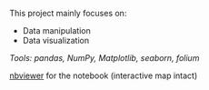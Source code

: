 This project mainly focuses on:

* Data manipulation
* Data visualization

_Tools: pandas, NumPy, Matplotlib, seaborn, folium_

[nbviewer](https://nbviewer.org/github/yl5787/data-certificate-projects/blob/main/Final-Project-for-Data-Visualization-with-Python/Data%20Visualization%20of%20Three%20Datasets%20Using%20Python.ipynb) for the notebook (interactive map intact)
